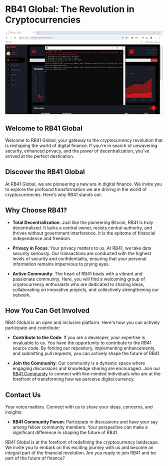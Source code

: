 # RB41 Global: The Revolution in Cryptocurrencies
![Texto alternativo 12](https://github.com/rb41send/RB41-Cripyto-global/blob/main/windows/Image004.jpeg)

## Welcome to RB41 Global

Welcome to RB41 Global, your gateway to the cryptocurrency revolution that is reshaping the world of digital finance. If you're in search of unwavering security, enhanced privacy, and the power of decentralization, you've arrived at the perfect destination.

## Discover the RB41 Global

At RB41 Global, we are pioneering a new era in digital finance. We invite you to explore the profound transformation we are driving in the world of cryptocurrencies. Here's why RB41 stands out:

## Why Choose RB41?

- **Total Decentralization**: Just like the pioneering Bitcoin, RB41 is truly decentralized. It lacks a central owner, resists central authority, and thrives without government interference. It is the epitome of financial independence and freedom.

- **Privacy in Focus**: Your privacy matters to us. At RB41, we take data security seriously. Our transactions are conducted with the highest levels of security and confidentiality, ensuring that your personal information remains impervious to prying eyes.

- **Active Community**: The heart of RB41 beats with a vibrant and passionate community. Here, you will find a welcoming group of cryptocurrency enthusiasts who are dedicated to sharing ideas, collaborating on innovative projects, and collectively strengthening our network.

## How You Can Get Involved

RB41 Global is an open and inclusive platform. Here's how you can actively participate and contribute:

- **Contribute to the Code**: If you are a developer, your expertise is invaluable to us. You have the opportunity to contribute to the RB41 source code. By forking our repository, implementing enhancements, and submitting pull requests, you can actively shape the future of RB41.

- **Join the Community**: Our community is a dynamic space where engaging discussions and knowledge sharing are encouraged. Join our [RB41 Community](#) to connect with like-minded individuals who are at the forefront of transforming how we perceive digital currency.

## Contact Us

Your voice matters. Connect with us to share your ideas, concerns, and insights:

- **RB41 Community Forum**: Participate in discussions and have your say among fellow community members. Your perspective can make a significant difference in shaping the future of RB41.

RB41 Global is at the forefront of redefining the cryptocurrency landscape. We invite you to embark on this exciting journey with us and become an integral part of the financial revolution. Are you ready to join RB41 and be part of the future of finance?
